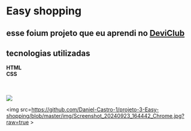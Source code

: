 <h1>Easy shopping</h1>
<h2>esse foium projeto que eu aprendi no <a href="https://rodolfomori.com.br/devclub">DeviClub</a>
</h2>

<h2>tecnologias utilizadas</h2>
 <b>HTML</b> <br>
<b>CSS</b>
<br>
 <br>
 <br>


<img src=https://raw.githubusercontent.com/Daniel-Castro-1/projeto-3-Easy-shopping/0db36bac313e2de595f6908e85c77334a42bbc70/img/Screenshot_20240923_164432_Chrome.jpg  > </img>



<img src=https://github.com/Daniel-Castro-1/projeto-3-Easy-shopping/blob/master/img/Screenshot_20240923_164442_Chrome.jpg?raw=true > </img>
